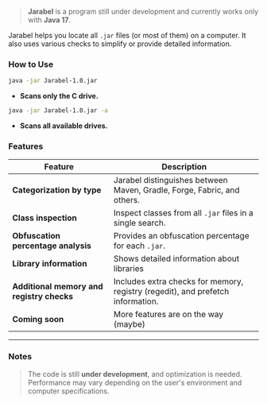 

> **Jarabel** is a program still under development and currently works only with **Java 17**.

Jarabel helps you locate all `.jar` files (or most of them) on a computer. It also uses various checks to simplify or provide detailed information.

### How to Use

```bash
java -jar Jarabel-1.0.jar
```
- **Scans only the C drive.**

```bash
java -jar Jarabel-1.0.jar -a
```
- **Scans all available drives.**

### Features

| **Feature**                                        | **Description**                                                                                          |
|----------------------------------------------------|----------------------------------------------------------------------------------------------------------|
| **Categorization by type**                         | Jarabel distinguishes between Maven, Gradle, Forge, Fabric, and others.                                 |                                         |
| **Class inspection**                               | Inspect classes from all `.jar` files in a single search.               |
| **Obfuscation percentage analysis**                | Provides an obfuscation percentage for each `.jar`.                                                     |
| **Library information**                            | Shows detailed information about libraries                                   |
| **Additional memory and registry checks**          | Includes extra checks for memory, registry (regedit), and prefetch information.                         |
| **Coming soon**                                    | More features are on the way (maybe)                                                                           |

---

### Notes

> The code is still **under development**, and optimization is needed. Performance may vary depending on the user's environment and computer specifications.


